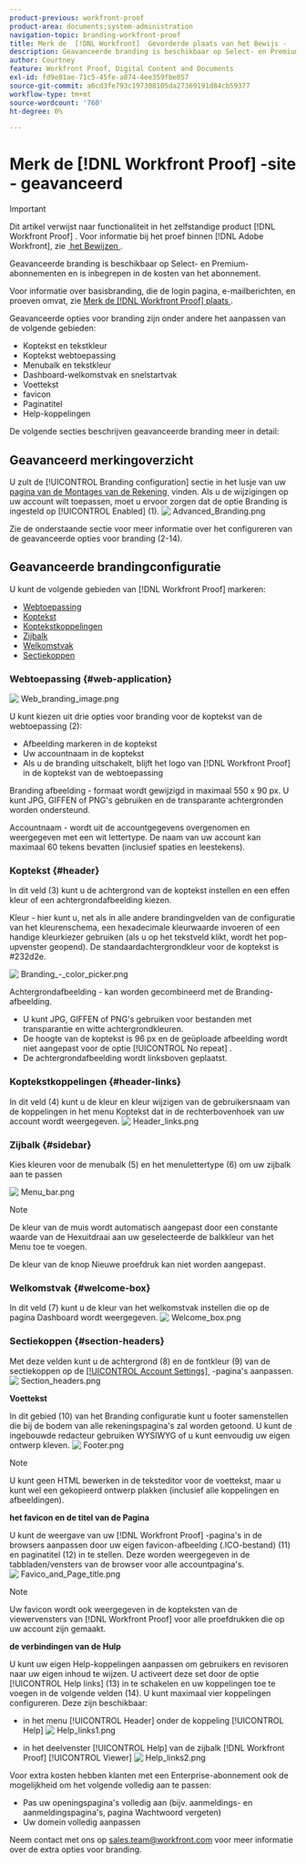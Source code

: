 ```yaml
---
product-previous: workfront-proof
product-area: documents;system-administration
navigation-topic: branding-workfront-proof
title: Merk de  [!DNL Workfront]  Gevorderde plaats van het Bewijs -
description: Geavanceerde branding is beschikbaar op Select- en Premium-abonnementen en is inbegrepen in de kosten van het abonnement.
author: Courtney
feature: Workfront Proof, Digital Content and Documents
exl-id: fd9e01ae-71c5-45fe-a874-4ee359fbe057
source-git-commit: a6cd3fe793c197308105da27369191d84cb59377
workflow-type: tm+mt
source-wordcount: '760'
ht-degree: 0%

---
```


# Merk de [!DNL Workfront Proof] -site - geavanceerd

>[!IMPORTANT]
>
>Dit artikel verwijst naar functionaliteit in het zelfstandige product [!DNL Workfront Proof] . Voor informatie bij het proef binnen [!DNL Adobe Workfront], zie [&#x200B; het Bewijzen &#x200B;](../../../review-and-approve-work/proofing/proofing.md).

Geavanceerde branding is beschikbaar op Select- en Premium-abonnementen en is inbegrepen in de kosten van het abonnement.

Voor informatie over basisbranding, die de login pagina, e-mailberichten, en proeven omvat, zie [&#x200B; Merk de  [!DNL Workfront Proof]  plaats &#x200B;](../../../workfront-proof/wp-acct-admin/branding/brand-wp-site.md).

Geavanceerde opties voor branding zijn onder andere het aanpassen van de volgende gebieden:

* Koptekst en tekstkleur
* Koptekst webtoepassing
* Menubalk en tekstkleur
* Dashboard-welkomstvak en snelstartvak
* Voettekst
* favicon
* Paginatitel
* Help-koppelingen

De volgende secties beschrijven geavanceerde branding meer in detail:

## Geavanceerd merkingoverzicht

U zult de [!UICONTROL Branding configuration] sectie in het lusje van uw [&#x200B; pagina van de Montages van de Rekening &#x200B;](https://support.workfront.com/hc/en-us/sections/115000912147-Account-Settings) vinden. Als u de wijzigingen op uw account wilt toepassen, moet u ervoor zorgen dat de optie Branding is ingesteld op [!UICONTROL Enabled] (1).
![&#x200B; Advanced_Branding.png &#x200B;](assets/advanced-branding-350x618.png)

Zie de onderstaande sectie voor meer informatie over het configureren van de geavanceerde opties voor branding (2-14).

## Geavanceerde brandingconfiguratie

U kunt de volgende gebieden van [!DNL Workfront Proof] markeren:

* [Webtoepassing](#web-application)
* [Koptekst](#header)
* [Koptekstkoppelingen](#header-links)
* [Zijbalk](#sidebar)
* [Welkomstvak](#welcome-box)
* [Sectiekoppen](#section-headers)

### Webtoepassing {#web-application}

![&#x200B; Web_branding_image.png &#x200B;](assets/web-branding-image-350x181.png)

U kunt kiezen uit drie opties voor branding voor de koptekst van de webtoepassing (2):

* Afbeelding markeren in de koptekst
* Uw accountnaam in de koptekst
* Als u de branding uitschakelt, blijft het logo van [!DNL Workfront Proof] in de koptekst van de webtoepassing

Branding afbeelding - formaat wordt gewijzigd in maximaal 550 x 90 px. U kunt JPG, GIFFEN of PNG&#39;s gebruiken en de transparante achtergronden worden ondersteund.

Accountnaam - wordt uit de accountgegevens overgenomen en weergegeven met een wit lettertype. De naam van uw account kan maximaal 60 tekens bevatten (inclusief spaties en leestekens).

### Koptekst {#header}

In dit veld (3) kunt u de achtergrond van de koptekst instellen en een effen kleur of een achtergrondafbeelding kiezen.

Kleur - hier kunt u, net als in alle andere brandingvelden van de configuratie van het kleurenschema, een hexadecimale kleurwaarde invoeren of een handige kleurkiezer gebruiken (als u op het tekstveld klikt, wordt het pop-upvenster geopend). De standaardachtergrondkleur voor de koptekst is #232d2e.

![&#x200B; Branding_-_color_picker.png &#x200B;](assets/branding---color-picker-350x131.png)

Achtergrondafbeelding - kan worden gecombineerd met de Branding-afbeelding.

* U kunt JPG, GIFFEN of PNG&#39;s gebruiken voor bestanden met transparantie en witte achtergrondkleuren.
* De hoogte van de koptekst is 96 px en de geüploade afbeelding wordt niet aangepast voor de optie [!UICONTROL No repeat] .
* De achtergrondafbeelding wordt linksboven geplaatst.

### Koptekstkoppelingen {#header-links}

In dit veld (4) kunt u de kleur en kleur wijzigen van de gebruikersnaam van de koppelingen in het menu Koptekst dat in de rechterbovenhoek van uw account wordt weergegeven.
![&#x200B; Header_links.png &#x200B;](assets/header-links-350x140.png)

### Zijbalk {#sidebar}

Kies kleuren voor de menubalk (5) en het menulettertype (6) om uw zijbalk aan te passen

![&#x200B; Menu_bar.png &#x200B;](assets/menu-bar-350x490.png)

>[!NOTE]
>
>De kleur van de muis wordt automatisch aangepast door een constante waarde van de Hexuitdraai aan uw geselecteerde de balkkleur van het Menu toe te voegen.

De kleur van de knop Nieuwe proefdruk kan niet worden aangepast.

### Welkomstvak {#welcome-box}

In dit veld (7) kunt u de kleur van het welkomstvak instellen die op de pagina Dashboard wordt weergegeven.
![&#x200B; Welcome_box.png &#x200B;](assets/welcome-box-350x110.png)

### Sectiekoppen {#section-headers}

Met deze velden kunt u de achtergrond (8) en de fontkleur (9) van de sectiekoppen op de [[!UICONTROL Account Settings] &#x200B;](https://support.workfront.com/hc/en-us/sections/115000912147-Account-Settings) -pagina&#39;s aanpassen.
![&#x200B; Section_headers.png &#x200B;](assets/section-headers-350x138.png)

**Voettekst**

In dit gebied (10) van het Branding configuratie kunt u footer samenstellen die bij de bodem van alle rekeningspagina&#39;s zal worden getoond. U kunt de ingebouwde redacteur gebruiken WYSIWYG of u kunt eenvoudig uw eigen ontwerp kleven.
![&#x200B; Footer.png &#x200B;](assets/footer-350x157.png)

>[!NOTE]
>
>U kunt geen HTML bewerken in de teksteditor voor de voettekst, maar u kunt wel een gekopieerd ontwerp plakken (inclusief alle koppelingen en afbeeldingen).

**het favicon en de titel van de Pagina**

U kunt de weergave van uw [!DNL Workfront Proof] -pagina&#39;s in de browsers aanpassen door uw eigen favicon-afbeelding (.ICO-bestand) (11) en paginatitel (12) in te stellen. Deze worden weergegeven in de tabbladen/vensters van de browser voor alle accountpagina&#39;s.
![&#x200B; Favico_and_Page_title.png &#x200B;](assets/favico-and-page-title-350x95.png)

>[!NOTE]
>
>Uw favicon wordt ook weergegeven in de kopteksten van de viewervensters van [!DNL Workfront Proof] voor alle proefdrukken die op uw account zijn gemaakt.

**de verbindingen van de Hulp**

U kunt uw eigen Help-koppelingen aanpassen om gebruikers en revisoren naar uw eigen inhoud te wijzen. U activeert deze set door de optie [!UICONTROL Help links] (13) in te schakelen en uw koppelingen toe te voegen in de volgende velden (14). U kunt maximaal vier koppelingen configureren. Deze zijn beschikbaar:

* in het menu [!UICONTROL Header] onder de koppeling [!UICONTROL Help]
  ![&#x200B; Help_links1.png &#x200B;](assets/help-links1-350x170.png)

* in het deelvenster [!UICONTROL Help] van de zijbalk [!DNL Workfront Proof] [!UICONTROL Viewer]
  ![&#x200B; Help_links2.png &#x200B;](assets/help-links2-350x532.png)

Voor extra kosten hebben klanten met een Enterprise-abonnement ook de mogelijkheid om het volgende volledig aan te passen:

* Pas uw openingspagina&#39;s volledig aan (bijv. aanmeldings- en aanmeldingspagina&#39;s, pagina Wachtwoord vergeten)
* Uw domein volledig aanpassen

Neem contact met ons op sales.team@workfront.com voor meer informatie over de extra opties voor branding.

<!--
<h2 data-mc-conditions="QuicksilverOrClassic.Draft mode">Custom Domains</h2>
-->

<!--
<p data-mc-conditions="QuicksilverOrClassic.Draft mode">Our Select and Premium plans include the option to purchase a fully-branded domain. This means that you can customize your URL as well as all links included in notification emails.&nbsp;</p>
-->

<!--
<p data-mc-conditions="QuicksilverOrClassic.Draft mode">For more information, please see&nbsp;<a href="../../../workfront-proof/wp-acct-admin/branding/configure-branded-domain-in-wp.md" class="MCXref xref">Configure a branded domain in Workfront Proof</a>.</p>
-->

<!--
<h2 data-mc-conditions="QuicksilverOrClassic.Draft mode">Custom Page Branding</h2>
-->

<!--
<p data-mc-conditions="QuicksilverOrClassic.Draft mode">Custom branding of the Workfront Proof pages is a paid service and by default&nbsp;includes full customization of the following:</p>
-->

<!--
  <li data-mc-conditions="QuicksilverOrClassic.Draft mode"><a href="https://app.proofhq.com/login">Log in/landing page</a> </li>
  -->

<!--
  <li data-mc-conditions="QuicksilverOrClassic.Draft mode"><a href="https://app.proofhq.com/logout">Logout page</a> </li>
  -->

<!--
  <li data-mc-conditions="QuicksilverOrClassic.Draft mode"><a href="https://app.proofhq.com/login/password">Forgot password page</a> </li>
  -->

<!--
<h3 data-mc-conditions="QuicksilverOrClassic.Draft mode">Design Elements</h3>
-->

<!--
<p data-mc-conditions="QuicksilverOrClassic.Draft mode">Please create your design&nbsp;in&nbsp;a .PSD file with all the elements placed in the separate layers - this will allow us to prepare the scalable pages for you.</p>
-->

<!--
<p data-mc-conditions="QuicksilverOrClassic.Draft mode">There are no particular restrictions on the .PSD files, and the look and layout of the pages is completely up to you. However please make sure that the key elements are included in your design:</p>
-->

<!--
<p data-mc-conditions="QuicksilverOrClassic.Draft mode"><strong>Login Page</strong> <br> <img src="assets/login-350x196.png" alt="login.png" style="width: 350;height: 196;"> </p>
-->

<!--
<p data-mc-conditions="QuicksilverOrClassic.Draft mode"><strong>Logout page</strong> <br> <img src="assets/logout-350x181.png" alt="logout.png" style="width: 350;height: 181;"> </p>
-->

<!--
<p data-mc-conditions="QuicksilverOrClassic.Draft mode"><strong>Forgot password</strong> <br> <img src="assets/forgot-password-350x177.png" alt="Forgot_password.png" style="width: 350;height: 177;"> </p>
-->

<!--
<p data-mc-conditions="QuicksilverOrClassic.Draft mode"><strong>Inactivity alert</strong> <br> <img src="assets/inactivity-350x255.png" alt="Inactivity.png" style="width: 350;height: 255;"> </p>
-->

<!--
<p data-mc-conditions="QuicksilverOrClassic.Draft mode"><strong>Invalid email address</strong> <br> <img src="assets/incorrect-password-350x210.png" alt="incorrect_password.png" style="width: 350;height: 210;"> </p>
-->

<!--
<p data-mc-conditions="QuicksilverOrClassic.Draft mode"><strong>Inactivity and incorrect email address</strong> <br> <img src="assets/inactivty-and-credentials-350x254.png" alt="inactivty_and_credentials.png" style="width: 350;height: 254;"> </p>
-->

<!--
<note type="note">
&nbsp;The separate designs for the alerts are not required. If you'd like us to leave the default style of the messages, as shown on the screencasts above, please let us know. The team will match the colors with your design.
</note>
-->

<!--
<p data-mc-conditions="QuicksilverOrClassic.Draft mode">If you'd like to have placeholder text in the text fields, please include this in your designs.</p>
-->

<!--
<note type="note">
The wording of the alerts cannot be changed as these are the system messages.
</note>
-->

<!--
<p data-mc-conditions="QuicksilverOrClassic.Draft mode"><strong>2. Fonts</strong> </p>
-->

<!--
<p data-mc-conditions="QuicksilverOrClassic.Draft mode">Please make sure that the text is not rasterized but kept as the text layers, unless you want the particular elements to be displayed as images on your landing pages.</p>
-->

<!--
<p data-mc-conditions="QuicksilverOrClassic.Draft mode">If you use custom fonts in your design, please make sure to include the following font files: EOT + .TTF + OTF + SVG + WOFF for support in all browsers.</p>
-->

<!--
<note type="note">
&nbsp; You need to hold an appropriate license, which allows implementing your selected fonts on the web pages.
</note>
-->

<!--
<p data-mc-conditions="QuicksilverOrClassic.Draft mode">If you use the standard and widely available fonts, the font files are not required. Please see the following lists for reference:</p>
-->

<!--
  <li data-mc-conditions="QuicksilverOrClassic.Draft mode"><a href="http://www.w3schools.com/cssref/css_websafe_fonts.asp">Websafe fonts listed in the standard Font families</a> </li>
  -->

<!--
  <li data-mc-conditions="QuicksilverOrClassic.Draft mode"><a href="https://www.google.com/fonts">Open Source Google fonts</a> </li>
  -->

<!--
<p data-mc-conditions="QuicksilverOrClassic.Draft mode"><strong>3. Screen resolution</strong> </p>
-->

<!--
<p data-mc-conditions="QuicksilverOrClassic.Draft mode">We support 1024x768 screen resolution (1366x768 for wide screens) and upwards. However, for the landing pages designs we do recommend using higher resolution for the better results on the various screens. The best practice would be to determine what screen resolution is the most common on your users' machines and prepare a slightly bigger design.</p>
-->

<!--
<p data-mc-conditions="QuicksilverOrClassic.Draft mode"><strong>4. Browsers compatibility</strong> </p>
-->

<!--
<p data-mc-conditions="QuicksilverOrClassic.Draft mode">The newer browsers generally don't require any custom code to display the pages properly. However, if your users have the older browser versions installed on their machines some code adjustments may be needed.</p>
-->

<!--
<p data-mc-conditions="QuicksilverOrClassic.Draft mode">By default we do prepare the pages compatible with the following browsers:</p>
-->

<!--
  <li data-mc-conditions="QuicksilverOrClassic.Draft mode">Internet Explorer 9+</li>
  -->

<!--
  <li data-mc-conditions="QuicksilverOrClassic.Draft mode">Safari 6.x+</li>
  -->

<!--
  <li data-mc-conditions="QuicksilverOrClassic.Draft mode">Chrome 22+ *</li>
  -->

<!--
  <li data-mc-conditions="QuicksilverOrClassic.Draft mode">Firefox 15+ *</li>
  -->

<!--
<p data-mc-conditions="QuicksilverOrClassic.Draft mode">* Preferred browsers </p>
-->

<!--
<note type="note"> Workfront Proof will not design your custom pages, the PSD files must be supplied by you, but if you have any questions, please contact our Support team.
</note>
-->
